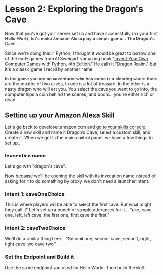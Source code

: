 # **Lesson 2: Exploring the Dragon's Cave**

Now that you've got your server set up and have successfully ran your first Hello World, let's make Amazon Alexa play a simple game... The Dragon's Cave.

Since we're doing this in Python, I thought it would be great to borrow one of the early games from Al Sweigart's amazing book "[Invent Your Own Computer Games with Python, 4th Edition](https://inventwithpython.com/#invent)." He calls it "Dragon Realm," but it's a classic game I recall by another name.

In the game you are an adventurer who has come to a clearing where there are the mouths of two caves, In one is a lot of treasure. In the other is a nasty dragon who will eat you. You select the cave you want to go into, the computer flips a coin behind the scenes, and boom... you're either rich or dead.

## Setting up your Amazon Alexa Skill

Let's go back to developer.amazon.com and [go to your skills console](https://developer.amazon.com/alexa/console/ask). Create a new skill and  name it Dragon's Cave, select a custom skill, and create it. When we get to the main control panel, we have a few things to set up...

### Invocation name

Let's go with "dragon's cave".

Now because we'll be opening the skill with its invocation name instead of asking for it to do something by proxy, we don't need a launcher intent.

### Intent 1: caveOneChoice

This is where players will be able to select the first cave. But what might they call it? Let's set up a bunch of sample utterances for it... "one, cave one, left, left cave, the first one, first cave the first."



### Intent 2: caveTwoChoice

We'll do a similar thing here... "Second one, second cave, second, right, tight cave two cave two."



### Set the Endpoint and Build it

Use the same endpoint you used for Hello World. Then build the skill.